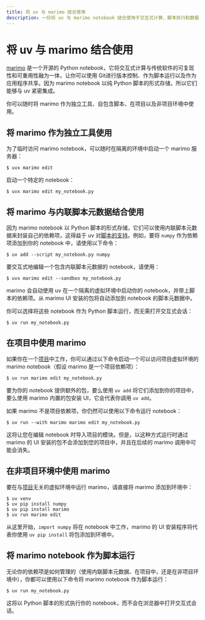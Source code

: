 ```yaml
---
title: 将 uv 与 marimo 结合使用
description: 一份将 uv 与 marimo notebook 结合使用于交互式计算、脚本执行和数据应用的完整指南。
---
```


# 将 uv 与 marimo 结合使用

[marimo](https://github.com/marimo-team/marimo) 是一个开源的 Python notebook，它将交互式计算与传统软件的可复现性和可重用性融为一体，让你可以使用 Git进行版本控制、作为脚本运行以及作为应用程序共享。因为 marimo notebook 以纯 Python 脚本的形式存储，所以它们能够与 uv 紧密集成。

你可以随时将 marimo 作为独立工具、自包含脚本、在项目以及非项目环境中使用。

## 将 marimo 作为独立工具使用

为了临时访问 marimo notebook，可以随时在隔离的环境中启动一个 marimo 服务器：

```console
$ uvx marimo edit
```

启动一个特定的 notebook：

```console
$ uvx marimo edit my_notebook.py
```

## 将 marimo 与内联脚本元数据结合使用

因为 marimo notebook 以 Python 脚本的形式存储，它们可以使用内联脚本元数据来封装自己的依赖项，这得益于 uv 对[脚本的支持](../../guides/scripts.md)。例如，要将 `numpy` 作为依赖项添加到你的 notebook 中，请使用以下命令：

```console
$ uv add --script my_notebook.py numpy
```

要交互式地编辑一个包含内联脚本元数据的 notebook，请使用：

```console
$ uvx marimo edit --sandbox my_notebook.py
```

marimo 会自动使用 uv 在一个隔离的虚拟环境中启动你的 notebook，并带上脚本的依赖项。从 marimo UI 安装的包将自动添加到 notebook 的脚本元数据中。

你可以选择将这些 notebook 作为 Python 脚本运行，而无需打开交互式会话：

```console
$ uv run my_notebook.py
```

## 在项目中使用 marimo

如果你在一个[项目](../../concepts/projects/index.md)中工作，你可以通过以下命令启动一个可以访问项目虚拟环境的 marimo notebook（假设 marimo 是一个项目依赖项）：

```console
$ uv run marimo edit my_notebook.py
```

要为你的 notebook 提供额外的包，要么使用 `uv add` 将它们添加到你的项目中，要么使用 marimo 内置的包安装 UI，它会代表你调用 `uv add`。

如果 marimo 不是项目依赖项，你仍然可以使用以下命令运行 notebook：

```console
$ uv run --with marimo marimo edit my_notebook.py
```

这将让您在编辑 notebook 时导入项目的模块。但是，以这种方式运行时通过 marimo 的 UI 安装的包不会添加到您的项目中，并且在后续的 marimo 调用中可能会消失。

## 在非项目环境中使用 marimo

要在与[项目](../../concepts/projects/index.md)无关的虚拟环境中运行 marimo，请直接将 marimo 添加到环境中：

```console
$ uv venv
$ uv pip install numpy
$ uv pip install marimo
$ uv run marimo edit
```

从这里开始，`import numpy` 将在 notebook 中工作，marimo 的 UI 安装程序将代表你使用 `uv pip install` 将包添加到环境中。

## 将 marimo notebook 作为脚本运行

无论你的依赖项是如何管理的（使用内联脚本元数据、在项目中，还是在非项目环境中），你都可以使用以下命令将 marimo notebook 作为脚本运行：

```console
$ uv run my_notebook.py
```

这将以 Python 脚本的形式执行你的 notebook，而不会在浏览器中打开交互式会话。
